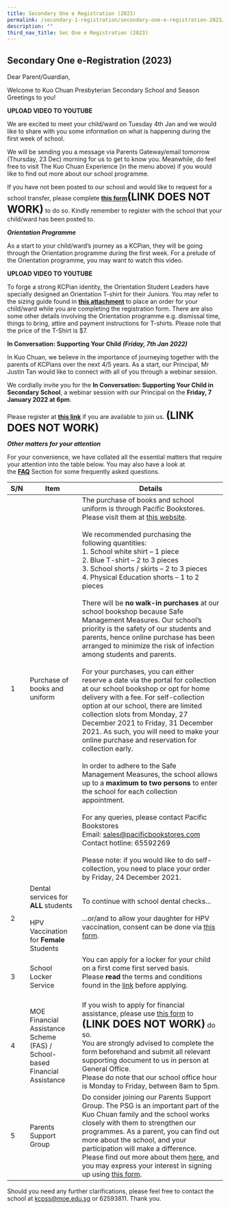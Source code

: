 ```yaml
---
title: Secondary One e Registration (2023)
permalink: /secondary-1-registration/secondary-one-e-registration-2023/
description: ""
third_nav_title: Sec One e Registration (2023)
---
```



## Secondary One e-Registration (2023)


Dear Parent/Guardian,

  

Welcome to Kuo Chuan Presbyterian Secondary School and Season Greetings to you!


**UPLOAD VIDEO TO YOUTUBE**

We are excited to meet your child/ward on Tuesday 4th Jan and we would like to share with you some information on what is happening during the first week of school. 

  

We will be sending you a message via Parents Gateway/email tomorrow (Thursday, 23 Dec) morning for us to get to know you. Meanwhile, do feel free to visit The Kuo Chuan Experience (in the menu above) if you would like to find out more about our school programme.

  

If you have not been posted to our school and would like to request for a school transfer, please complete [**this form**](https://form.gov.sg/61a97e2521cd94001459fcc7)**<font size=5>(LINK DOES NOT WORK)</font>** to do so. Kindly remember to register with the school that your child/ward has been posted to.   

  

**_Orientation Programme_**

As a start to your child/ward’s journey as a KCPian, they will be going through the Orientation programme during the first week. For a prelude of the Orientation programme, you may want to watch this video.

**UPLOAD VIDEO TO YOUTUBE**

To forge a strong KCPian identity, the Orientation Student Leaders have specially designed an Orientation T-shirt for their Juniors. You may refer to the sizing guide found in **[this attachment](/files/Admissions/S1PLetter.pdf)** to place an order for your child/ward while you are completing the registration form. There are also some other details involving the Orientation programme e.g. dismissal time, things to bring, attire and payment instructions for T-shirts. Please note that the price of the T-Shirt is $7.

  

**In Conversation: Supporting Your Child** **_(Friday, 7th Jan 2022)_**  

In Kuo Chuan, we believe in the importance of journeying together with the parents of KCPians over the next 4/5 years. As a start, our Principal, Mr Justin Tan would like to connect with all of you through a webinar session.

  
We cordially invite you for the **In Conversation: Supporting Your Child in Secondary School**, a webinar session with our Principal on the **Friday, 7 January 2022 at 6pm**. 

  

Please register at **[this link](https://form.gov.sg/61a97fe2fb55fa0012deebd8)** if you are available to join us. **<font size=5>(LINK DOES NOT WORK)</font>**

  

**_Other matters for your attention_**

For your convenience, we have collated all the essential matters that require your attention into the table below. You may also have a look at the [**FAQ**](https://staging.d38b8pvh8spt44.amplifyapp.com/secondary-1-registration/faqs) Section for some frequently asked questions.


<table>
<thead>
  <tr>
    <th>S/N</th>
    <th>Item</th>
    <th>Details</th>
  </tr>
</thead>
<tbody>
  <tr>
    <td>1</td>
    <td>Purchase of books and uniform</td>
    <td>The purchase of books and school uniform is through Pacific Bookstores. Please visit them at <a href="https://www.pacificbookstores.com/">this website</a>.<br> <br>We recommended purchasing the following quantities:<br>1.     School white shirt – 1 piece<br>2.     Blue T-shirt – 2 to 3 pieces<br>3.     School shorts / skirts – 2 to 3 pieces<br>4.     Physical Education shorts – 1 to 2 pieces<br> <br>There will be <b>no walk-in purchases</b> at our school bookshop because Safe Management Measures. Our school’s priority is the safety of our students and parents, hence online purchase has been arranged to minimize the risk of infection among students and parents.<br> <br>For your purchases, you can either reserve a date via the portal for collection at our school bookshop or opt for home delivery with a fee. For self-collection option at our school, there are limited collection slots from Monday, 27 December 2021 to Friday, 31 December 2021. As such, you will need to make your online purchase and reservation for collection early.<br> <br>In order to adhere to the Safe Management Measures, the school allows up to a <b>maximum to two persons</b> to enter the school for each collection appointment.<br> <br>For any queries, please contact Pacific Bookstores<br>Email: <a href="mailto:sales@pacificbookstores.com">sales@pacificbookstores.com</a><br>Contact hotline: 65592269<br> <br>Please note: if you would like to do self-collection, you need to place your order by Friday, 24 December 2021.</td>
  </tr>
  <tr>
    <td>2</td>
		<td>Dental services for <b>ALL</b> students<br> <br>HPV Vaccination for <b>Female</b> Students</td>
    <td>To continue with school dental checks...<br><br>...or/and to allow your daughter for HPV vaccination, consent can be done via <a href="https://childconsent.hpb.gov.sg/ship/process/SHIP/OnlineChildConsentPortal">this form</a>.</td>
  </tr>
  <tr>
    <td>3</td>
    <td>School Locker Service</td>
    <td>You can apply for a locker for your child on a first come first served basis.<br>Please <b>read</b> the terms and conditions found in the <a href="https://qrco.de/bcSv9G">link</a> before applying.<br> <br></td>
  </tr>
  <tr>
    <td>4</td>
    <td>MOE Financial Assistance Scheme (FAS) / School-based Financial Assistance</td>
    <td>If you wish to apply for financial assistance, please use <a href="https://kuochuanpresbyteriansec-moe-edu-sg-admin.cwp.sg/admission/financial-assistant-scheme">this form</a> to <b><font size=5>(LINK DOES NOT WORK)</font></b> do so.<br>You are strongly advised to complete the form beforehand and submit all relevant supporting document to us in person at General Office.<br>Please do note that our school office hour is Monday to Friday, between 8am to 5pm.</td>
  </tr>
  <tr>
    <td>5</td>
    <td>Parents Support Group</td>
    <td>Do consider joining our Parents Support Group. The PSG is an important part of the Kuo Chuan family and the school works closely with them to strengthen our programmes. As a parent, you can find out more about the school, and your participation will make a difference. Please find out more about them <a href="https://staging.d38b8pvh8spt44.amplifyapp.com/our-people/our-partners/parent-support-group/">here</a>, and you may express your interest in signing up using <a href="https://docs.google.com/forms/d/e/1FAIpQLSe_azy3MtuQFM--cKCKsHRLp8w1YYq_YZyG1_7tWy9JBSiaWg/viewform?vc=0">this form</a>.</td>
  </tr>
</tbody>
</table>


Should you need any further clarifications, please feel free to contact the school at <a href="mailto:kcpss@moe.edu.sg">kcpss@moe.edu.sg</a> or 62593811. Thank you.